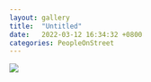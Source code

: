 ```yaml
---
layout: gallery
title:  "Untitled"
date:   2022-03-12 16:34:32 +0800
categories: PeopleOnStreet
---
```

![](/assets/PeopleOnStreet/DSCF9033.jpeg)
